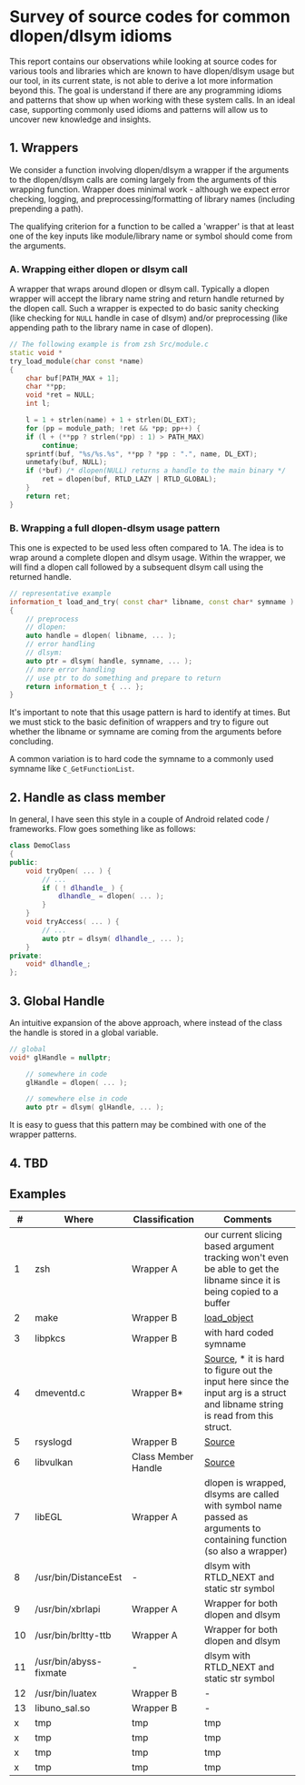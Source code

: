 # Survey of source codes for common dlopen/dlsym idioms

This report contains our observations while looking at source codes for various tools and libraries which are known to have dlopen/dlsym usage but our tool, in its current state, is not able to derive a lot more information beyond this. The goal is understand if there are any programming idioms and patterns that show up when working with these system calls. In an ideal case, supporting commonly used idioms and patterns will allow us to uncover new knowledge and insights.

## 1. Wrappers

We consider a function involving dlopen/dlsym a wrapper if the arguments to the dlopen/dlsym calls are coming largely from the arguments of this wrapping function. Wrapper does minimal work - although we expect error checking, logging, and preprocessing/formatting of library names (including prepending a path).

The qualifying criterion for a function to be called a 'wrapper' is that at least one of the key inputs like module/library name or symbol should come from the arguments. 

### A. Wrapping either dlopen or dlsym call
A wrapper that wraps around dlopen or dlsym call. Typically a dlopen wrapper will accept the library name string and return handle returned by the dlopen call. Such a wrapper is expected to do basic sanity checking (like checking for `NULL` handle in case of dlsym) and/or preprocessing (like appending path to the library name in case of dlopen).

```cpp
// The following example is from zsh Src/module.c
static void *
try_load_module(char const *name)
{
    char buf[PATH_MAX + 1];
    char **pp;
    void *ret = NULL;
    int l;

    l = 1 + strlen(name) + 1 + strlen(DL_EXT);
    for (pp = module_path; !ret && *pp; pp++) {
	if (l + (**pp ? strlen(*pp) : 1) > PATH_MAX)
	    continue;
	sprintf(buf, "%s/%s.%s", **pp ? *pp : ".", name, DL_EXT);
	unmetafy(buf, NULL);
	if (*buf) /* dlopen(NULL) returns a handle to the main binary */
	    ret = dlopen(buf, RTLD_LAZY | RTLD_GLOBAL);
    }
    return ret;
}

```

### B. Wrapping a full dlopen-dlsym usage pattern
This one is expected to be used less often compared to 1A. The idea is to wrap around a complete dlopen and dlsym usage. Within the wrapper, we will find a dlopen call followed by a subsequent dlsym call using the returned handle.

```cpp
// representative example
information_t load_and_try( const char* libname, const char* symname )
{
    // preprocess
    // dlopen:
    auto handle = dlopen( libname, ... );
    // error handling
    // dlsym:
    auto ptr = dlsym( handle, symname, ... );
    // more error handling
    // use ptr to do something and prepare to return
    return information_t { ... };
}
```

It's important to note that this usage pattern is hard to identify at times. But we must stick to the basic definition of wrappers and try to figure out whether the libname or symname are coming from the arguments before concluding.

A common variation is to hard code the symname to a commonly used symname like `C_GetFunctionList`.

## 2. Handle as class member
In general, I have seen this style in a couple of Android related code / frameworks. Flow goes something like as follows:
```cpp
class DemoClass
{
public:
    void tryOpen( ... ) {
        // ...
        if ( ! dlhandle_ ) {
            dlhandle_ = dlopen( ... );
        }   
    }
    void tryAccess( ... ) {
        // ...
        auto ptr = dlsym( dlhandle_, ... ); 
    }
private:
    void* dlhandle_;
};
```

## 3. Global Handle
An intuitive expansion of the above approach, where instead of the class the handle is stored in a global variable.

```cpp
// global
void* glHandle = nullptr;

    // somewhere in code
    glHandle = dlopen( ... );

    // somewhere else in code
    auto ptr = dlsym( glHandle, ... ); 
```
It is easy to guess that this pattern may be combined with one of the wrapper patterns.

## 4. TBD


## Examples
| # | Where       | Classification | Comments |
| - | ----------- | -------------- | -------- |
| 1 | zsh         | Wrapper A      | our current slicing based argument tracking won't even be able to get the libname since it is being copied to a buffer|
| 2 | make        | Wrapper B      | [load_object](https://github.com/wkusnierczyk/make/blob/master/load.c#L48) |
| 3 | libpkcs  | Wrapper B      | with hard coded symname |
| 4 | dmeventd.c | Wrapper B* | [Source](https://android.googlesource.com/platform/external/lvm2/+/d44af0be2c6f4652eafd90a70e7ba5f24c0f6d5a/daemons/dmeventd/dmeventd.c), * it is hard to figure out the input here since the input arg is a struct and libname string is read from this struct. |
| 5 | rsyslogd | Wrapper B | [Source](https://github.com/rsyslog/rsyslog/blob/master/runtime/modules.c#L1088) |
| 6 | libvulkan | Class Member Handle | [Source](https://android.googlesource.com/platform/frameworks/native/+/master/vulkan/libvulkan/layers_extensions.cpp) |
| 7 | libEGL | Wrapper A | dlopen is wrapped, dlsyms are called with symbol name passed as arguments to containing function (so also a wrapper) | 
| 8 | /usr/bin/DistanceEst | - | dlsym with RTLD_NEXT and static str symbol |
| 9 | /usr/bin/xbrlapi | Wrapper A | Wrapper for both dlopen and dlsym |
| 10 | /usr/bin/brltty-ttb | Wrapper A | Wrapper for both dlopen and dlsym |
| 11 | /usr/bin/abyss-fixmate | - | dlsym with RTLD_NEXT and static str symbol |
| 12 | /usr/bin/luatex | Wrapper B | - |
| 13 | libuno_sal.so | Wrapper B | - |
| x | tmp | tmp | tmp |
| x | tmp | tmp | tmp |
| x | tmp | tmp | tmp |
| x | tmp | tmp | tmp |